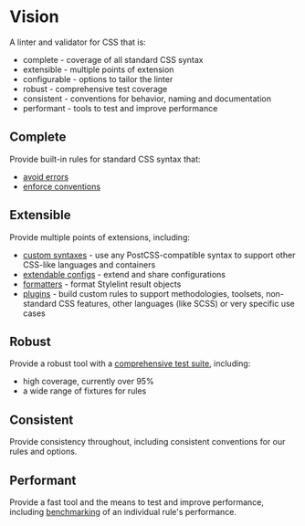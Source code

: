 # Vision

A linter and validator for CSS that is:

- complete - coverage of all standard CSS syntax
- extensible - multiple points of extension
- configurable - options to tailor the linter
- robust - comprehensive test coverage
- consistent - conventions for behavior, naming and documentation
- performant - tools to test and improve performance

## Complete

Provide built-in rules for standard CSS syntax that:

- [avoid errors](../user-guide/rules.md#avoid-errors)
- [enforce conventions](../user-guide/rules.md#enforce-conventions)

## Extensible

Provide multiple points of extensions, including:

- [custom syntaxes](../developer-guide/syntaxes.md) - use any PostCSS-compatible syntax to support other CSS-like languages and containers
- [extendable configs](../user-guide/configure.md#extends) - extend and share configurations
- [formatters](../developer-guide/formatters.md) - format Stylelint result objects
- [plugins](../developer-guide/plugins.md) - build custom rules to support methodologies, toolsets, non-standard CSS features, other languages (like SCSS) or very specific use cases

## Robust

Provide a robust tool with a [comprehensive test suite](../developer-guide/rules.md#write-tests), including:

- high coverage, currently over 95%
- a wide range of fixtures for rules

## Consistent

Provide consistency throughout, including consistent conventions for our rules and options.

## Performant

Provide a fast tool and the means to test and improve performance, including [benchmarking](../developer-guide/rules.md#improve-the-performance-of-a-rule) of an individual rule's performance.
